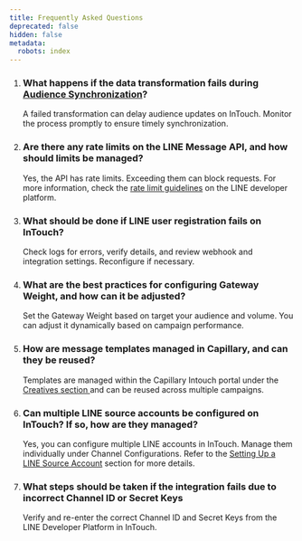 ```yaml
---
title: Frequently Asked Questions
deprecated: false
hidden: false
metadata:
  robots: index
---
```

1. ### What happens if the data transformation fails during [Audience Synchronization](https://docs.capillarytech.com/docs/line-overview#terms-and-abbreviations)?
   A failed transformation can delay audience updates on InTouch. Monitor the process promptly to ensure timely synchronization.
2. ### Are there any rate limits on the LINE Message API, and how should limits be managed?
   Yes, the API has rate limits. Exceeding them can block requests. For more information, check the [rate limit guidelines](https://developers.line.biz/en/docs/messaging-api/development-guidelines/) on the LINE developer platform.
3. ### What should be done if LINE user registration fails on InTouch?
   Check logs for errors, verify details, and review webhook and integration settings. Reconfigure if necessary.
4. ### What are the best practices for configuring Gateway Weight, and how can it be adjusted?
   Set the Gateway Weight based on target your audience and volume. You can adjust it dynamically based on campaign performance.
5. ### How are message templates managed in Capillary, and can they be reused?
   Templates are managed within the Capillary Intouch portal under the [Creatives section ](https://docs.capillarytech.com/docs/create-line-template)and can be reused across multiple campaigns.
6. ### Can multiple LINE source accounts be configured on InTouch? If so, how are they managed?
   Yes, you can configure multiple LINE accounts in InTouch. Manage them individually under Channel Configurations. Refer to the [Setting Up a LINE Source Account](https://docs.capillarytech.com/docs/line-configuration#setting-up-a-line-source-account-on-intouch) section for more details.
7. ### What steps should be taken if the integration fails due to incorrect Channel ID or Secret Keys
   Verify and re-enter the correct Channel ID and Secret Keys from the LINE Developer Platform in InTouch.